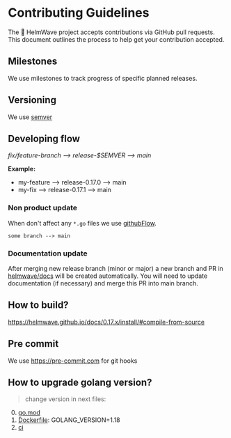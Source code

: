 # Contributing Guidelines

The 🌊 HelmWave project accepts contributions via GitHub pull requests. \
This document outlines the process to help get your contribution accepted.

## Milestones

We use milestones to track progress of specific planned releases.

## Versioning

We use [semver](https://semver.org/) 

## Developing flow

*fix/feature-branch --> release-$SEMVER --> main*


**Example:**

- my-feature --> release-0.17.0 --> main
- my-fix --> release-0.17.1 --> main

### Non product update

When don't affect any `*.go` files we use [githubFlow](https://docs.github.com/en/get-started/quickstart/github-flow). 

`some branch --> main`

### Documentation update

After merging new release branch (minor or major) a new branch and PR in [helmwave/docs](https://github.com/helmwave/docs) will be created automatically. You will need to update documentation (if necessary) and merge this PR into main branch.

## How to build?

https://helmwave.github.io/docs/0.17.x/install/#compile-from-source

## Pre commit

We use https://pre-commit.com for git hooks

## How to upgrade golang version?

> change version in next files:

0. [go.mod](go.mod)
1. [Dockerfile](Dockerfile): GOLANG_VERSION=1.18
2. [ci](.github/workflows/goreleaser.yml)

